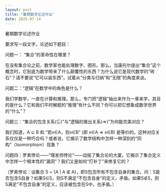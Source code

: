 ```yaml
---
layout: post
title: "暑期数学论述作业"
date: 2025-07-14
---
```

暑期数学论述作业

要求写一段文字，论述如下题目：

问题一： “集合”的革命性在哪里？

在没有集合论之前，数学家也能处理数字、图形。那么，当康托尔提出“集合”这个概念时，它到底为数学带来了什么颠覆性的东西？为什么说它是现代数学的“砖石”？请不要说“它可以装东西”，试着从“分类与归纳”和“无限”的角度来谈。

问题二：“逻辑”在数学中的角色是什么？

我们学数学，一直在计算和推理。那么，专门把“逻辑”抽出来作为一章来学，其目的是什么？它和我们平时解题的“推理”有什么不同？你可以把它想象成数学世界的“什么”？

问题三：“集合的包含关系(⊆)”与“逻辑的推出关系(⇒)”为何能完美对应？

我们知道，A ⊆ B 和 “若x∈A，则x∈B” (即 x∈A ⇒ x∈B) 是等价的。这种对应关系仅仅是一种巧合吗？或者说，它揭示了数学结构中怎样一种深刻的“同构”（Isomorphism）现象？

问题四：罗素悖论——“理发师悖论”——动摇了集合论的大厦。它揭示了集合定义中怎样一个根本性的“漏洞”？我们又是如何“打补丁”来修复它的？

（罗素悖论：设集合 S = {A | A ∉ A}，即S包含所有不包含自身的集合。问：S是否包含S自身？如果S∈S，则S不满足“不包含自身”的定义，矛盾。如果S∉S，则S满足“不包含自身”的定义，应该被包含在S中，也矛盾。）
